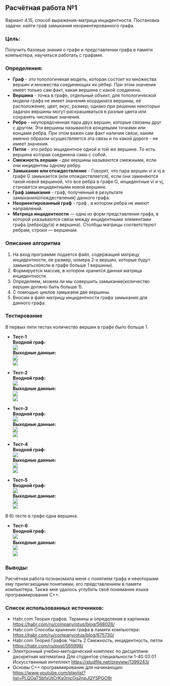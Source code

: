# 
## Расчётная работа №1
Вариант 4.15, способ выражения-матрица инцидентности.
Постановка задачи: найти граф замыкания неориентированного графа.

### Цель:
Получить базовые знания о графе и представлении графа в памяти компьютера, научиться работать с графами.  

### Определения:
- **Граф** - это топологичекая модель, которая состоит из множества вершин и множества соединяющих их рёбер. При этом значение имеет только сам факт, какая вершина с какой соединена.
- **Вершина** - точка в графе, отдельный объект, для топологической модели графа не имеет значения координата вершины, её расположение, цвет, вкус, размер; однако при решении некоторых задачах вершины могут раскрашиваться в разные цвета или сохранять числовые значения.
- **Ребро** - неупорядоченная пара двух вершин, которые связаны друг с другом. Эти вершины называются концевыми точками или концами ребра. При этом важен сам факт наличия связи, каким именно образом осуществляется эта связь и по какой дороге - не имеет значения.
- **Петля** - это ребро инцидентное одной и той же вершине. То есть вершина которая соединена сама с собой.
- **Смежность вершин** - две вершины называются смежными, если они инцидентны одному ребру.
- **Замыкание или отождествление** - Говорят, что пара вершин vi и vj в графе G замыкается (или отождествляется), если они заменяются такой новой вершиной, что все ребра в графе G, инцидентные vi и vj, становятся инцидентными новой вершине.
- **Граф замыкания** - граф, полученный в результате замыкания(отождествления) данного графа.
- **Неориентированный граф** - граф , в котором ребра не имеют направлений.
- **Матрица инцидентности** — одна из форм представления графа, в которой указываются связи между инцидентными элементами графа (ребро(дуга) и вершина). Столбцы матрицы соответствуют ребрам, строки — вершинам.

### Описание алгоритма
1) На вход программе подается файл, содержащий матрицу инцидентности, ее размер, номера 2-х вершин, которые будут замыкаться(если в графе больше 1 вершины).
2) Формируется массив, в хотором хранится данная матрица инцидентности.
3) Определяем, можем ли мы совершить замыкание(количество вершин должно быть больше 1). 
4) С помощью циклов замыкаем две вершины. 
5) Вносим в файл матрицу инцидентности графа замыкания для данного графа.

### Тестирование 
В первых пяти тестах количество вершин в графе было больше 1.   
- **Тест-1**  
**Входной граф:**    
![](graph_input_1.png)    
**Выходные данные:**    
![](graph_output_1.png)   
![](output_1.png)  

- **Тест-2**  
**Входной граф:**    
![](graph_input_2.png)    
**Выходные данные:**  
![](graph_output_2.png)   
![](output_2.png)  

- **Тест-3**  
**Входной граф:**    
![](graph_input_3.png)    
**Выходные данные:**   
![](graph_output_3.png)    
![](output_3.png)   

- **Тест-4**  
**Входной граф:**    
![](graph_input_4.png)    
**Выходные данные:**   
![](graph_output_4.png)    
![](output_4.png)   

- **Тест-5**  
**Входной граф:**      
![](graph_input_5.png)    
**Выходные данные:**  
![](graph_output_5.png)    
![](output_5.png)   

В 6) тесте в графе одна вершина.  
- **Тест-6**  
**Входной граф:**      
![](graph_input_6.png)    
**Выходные данные:**    
![](output_6.png)   
![](output_6(2).png)  

### Выводы:
Расчётная работа познакомила меня с понятием графа и некоторыми ему прилегающими понятиями, его представлением в памяти компьютера. Также мне удалось углубить своё пониманиe языка программирования C++. 

### Список использованных источников:
- Habr.com Теория графов. Термины и определения в картинках https://habr.com/ru/company/otus/blog/568026/
- Habr.com Способы хранения графа в памяти компьютера: https://habr.com/ru/company/otus/blog/675730/
- Habr.com Теория Графов. Часть 2 Смежность, инцидентность, петли https://habr.com/ru/post/565998/
- Электронный учебно-методический комплекс по дисциплине дискретная математика Для студентов специальности 1-40 03 01 Искусственный интеллект https://studfile.net/preview/1399243/
- Основы С++ программирование для начинающих: https://www.youtube.com/playlist?list=PLQOaTSbfxUtCrKs0nicOg2npJQYSPGO9r